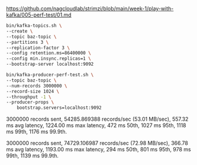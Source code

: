 https://github.com/nagcloudlab/strimzi/blob/main/week-1/play-with-kafka/005-perf-test/01.md

```bash
bin/kafka-topics.sh \
--create \
--topic baz-topic \
--partitions 3 \
--replication-factor 3 \
--config retention.ms=86400000 \
--config min.insync.replicas=1 \
--bootstrap-server localhost:9092
```

```bash
bin/kafka-producer-perf-test.sh \
--topic baz-topic \
--num-records 3000000 \
--record-size 1024 \
--throughput -1 \
--producer-props \
    bootstrap.servers=localhost:9092
```

3000000 records sent, 54285.869388 records/sec (53.01 MB/sec), 557.32 ms avg latency, 1224.00 ms max latency, 472 ms 50th, 1027 ms 95th, 1118 ms 99th, 1176 ms 99.9th.

3000000 records sent, 74729.106987 records/sec (72.98 MB/sec), 366.78 ms avg latency, 1193.00 ms max latency, 294 ms 50th, 801 ms 95th, 978 ms 99th, 1139 ms 99.9th.
